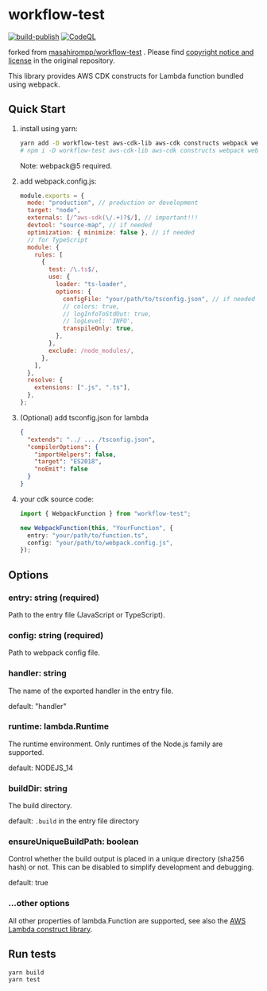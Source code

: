 # workflow-test

[![build-publish](https://github.com/muhamadto/workflow-test/actions/workflows/ci.yml/badge.svg)](https://github.com/muhamadto/workflow-test/actions/workflows/ci.yml)
[![CodeQL](https://github.com/muhamadto/workflow-test/actions/workflows/codeql-analysis.yml/badge.svg)](https://github.com/muhamadto/workflow-test/actions/workflows/codeql-analysis.yml)

forked
from [masahirompp/workflow-test](https://github.com/masahirompp/workflow-test)
. Please
find [copyright notice and license](https://github.com/masahirompp/aws-cdk-webpack-lambda-function/blob/master/LICENSE)
in the original repository.

This library provides AWS CDK constructs for Lambda function bundled using webpack.

## Quick Start

1. install using yarn:

   ```sh
   yarn add -D workflow-test aws-cdk-lib aws-cdk constructs webpack webpack-cli
   # npm i -D workflow-test aws-cdk-lib aws-cdk constructs webpack webpack-cli
   ```

   Note: webpack@5 required.

1. add webpack.config.js:

   ```js
   module.exports = {
     mode: "production", // production or development
     target: "node",
     externals: [/^aws-sdk(\/.+)?$/], // important!!!
     devtool: "source-map", // if needed
     optimization: { minimize: false }, // if needed
     // for TypeScript
     module: {
       rules: [
         {
           test: /\.ts$/,
           use: {
             loader: "ts-loader",
             options: {
               configFile: "your/path/to/tsconfig.json", // if needed
               // colors: true,
               // logInfoToStdOut: true,
               // logLevel: 'INFO',
               transpileOnly: true,
             },
           },
           exclude: /node_modules/,
         },
       ],
     },
     resolve: {
       extensions: [".js", ".ts"],
     },
   };
   ```

1. (Optional) add tsconfig.json for lambda

   ```json
   {
     "extends": "../ ... /tsconfig.json",
     "compilerOptions": {
       "importHelpers": false,
       "target": "ES2018",
       "noEmit": false
     }
   }
   ```

1. your cdk source code:

   ```typescript
   import { WebpackFunction } from "workflow-test";

   new WebpackFunction(this, "YourFunction", {
     entry: "your/path/to/function.ts",
     config: "your/path/to/webpack.config.js",
   });
   ```

## Options

### entry: string (required)

Path to the entry file (JavaScript or TypeScript).

### config: string (required)

Path to webpack config file.

### handler: string

The name of the exported handler in the entry file.

default: "handler"

### runtime: lambda.Runtime

The runtime environment. Only runtimes of the Node.js family are supported.

default: NODEJS_14

### buildDir: string

The build directory.

default: `.build` in the entry file directory

### ensureUniqueBuildPath: boolean

Control whether the build output is placed in a unique directory (sha256 hash) or not. This can be disabled to simplify development and debugging.

default: true

### ...other options

All other properties of lambda.Function are supported, see also the [AWS Lambda construct library](https://github.com/aws/aws-cdk/tree/master/packages/%40aws-cdk/aws-lambda).

## Run tests

```sh
yarn build
yarn test
```
